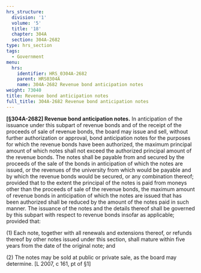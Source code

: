 ```yaml
---
hrs_structure:
  division: '1'
  volume: '5'
  title: '18'
  chapter: 304A
  section: 304A-2682
type: hrs_section
tags:
  - Government
menu:
  hrs:
    identifier: HRS_0304A-2682
    parent: HRS0304A
    name: 304A-2682 Revenue bond anticipation notes
weight: 73040
title: Revenue bond anticipation notes
full_title: 304A-2682 Revenue bond anticipation notes
---
```

**[§304A-2682] Revenue bond anticipation notes.** In anticipation of the issuance under this subpart of revenue bonds and of the receipt of the proceeds of sale of revenue bonds, the board may issue and sell, without further authorization or approval, bond anticipation notes for the purposes for which the revenue bonds have been authorized, the maximum principal amount of which notes shall not exceed the authorized principal amount of the revenue bonds. The notes shall be payable from and secured by the proceeds of the sale of the bonds in anticipation of which the notes are issued, or the revenues of the university from which would be payable and by which the revenue bonds would be secured, or any combination thereof; provided that to the extent the principal of the notes is paid from moneys other than the proceeds of sale of the revenue bonds, the maximum amount of revenue bonds in anticipation of which the notes are issued that has been authorized shall be reduced by the amount of the notes paid in such manner. The issuance of the notes and the details thereof shall be governed by this subpart with respect to revenue bonds insofar as applicable; provided that:

(1) Each note, together with all renewals and extensions thereof, or refunds thereof by other notes issued under this section, shall mature within five years from the date of the original note; and

(2) The notes may be sold at public or private sale, as the board may determine. [L 2007, c 161, pt of §1]